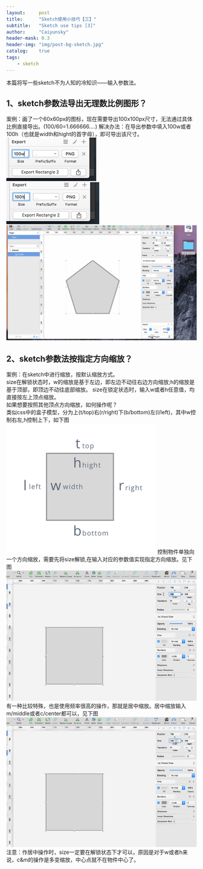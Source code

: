 ```yaml
---
layout:     post
title:      "Sketch使用小技巧【三】"
subtitle:   "Sketch use tips [3]"
author:     "Caiyunsky"
header-mask: 0.3
header-img: "img/post-bg-sketch.jpg"
catalog:    true
tags:
    - sketch
---
```


本篇将写一些sketch不为人知的冷知识——输入参数法。
## 1、sketch参数法导出无理数比例图形？
案例：画了一个60x60px的图标，现在需要导出100x100px尺寸，无法通过具体比例直接导出。(100/60=1.666666....)
解决办法：在导出参数中填入100w或者100h（也就是width和hight的首字母），即可导出该尺寸。
![1](/img/article-img/20170320/1.png)<br/>
![2](/img/article-img/20170320/2.png)<br/>
![3](/img/article-img/20170320/3.gif)
## 2、sketch参数法按指定方向缩放？
案例：在sketch中进行缩放，按默认缩放方式。<br/>
size在解锁状态时，w的缩放是基于左边，即左边不动往右边方向缩放;h的缩放是基于顶部，即顶边不动往底部缩放。
size在锁定状态时，输入w或者h任意值，均直接按左上顶点缩放。<br/>
如果想要按照其他顶点方向缩放，如何操作呢？<br/>
类似css中的盒子模型，分为上(t/top)右(r/right)下(b/bottom)左(l/left)，其中w控制右左,h控制上下，如下图<br/>
![4](/img/article-img/20170320/4.png)
控制物件单独向一个方向缩放，需要先将size解锁,在输入对应的参数值实现指定方向缩放。见下图
![5](/img/article-img/20170320/5.gif)
有一种比较特殊，也是使用频率很高的操作，那就是居中缩放。居中缩放输入m/middle或者c/center都可以，见下图
![6](/img/article-img/20170320/6.gif)
注意：作居中操作时，size一定要在解锁状态下才可以，原因是对于w或者h来说，c&m的操作是多变缩放，中心点就不在物件中心了。

